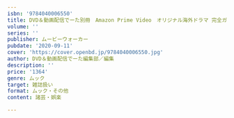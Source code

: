 ```yaml
---
isbn: '9784040006550'
title: DVD＆動画配信でーた別冊　Amazon Prime Video　オリジナル海外ドラマ 完全ガイド
volume: ''
series: ''
publisher: ムービーウォーカー
pubdate: '2020-09-11'
cover: 'https://cover.openbd.jp/9784040006550.jpg'
author: DVD＆動画配信でーた編集部／編集
description: ''
price: '1364'
genre: ムック
target: 雑誌扱い
format: ムック・その他
content: 諸芸・娯楽

---
```

